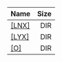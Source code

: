 |Name|Size|
|:---|---:|
|[[LNX]]([LNX]/index.html)|DIR|
|[[LYX]]([LYX]/index.html)|DIR|
|[[O]]([O]/index.html)|DIR|
